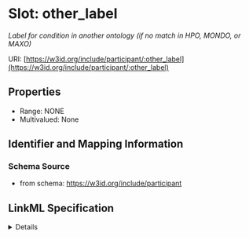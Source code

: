 # Slot: other_label
_Label for condition in another ontology (if no match in HPO, MONDO, or MAXO)_


URI: [https://w3id.org/include/participant/:other_label](https://w3id.org/include/participant/:other_label)



<!-- no inheritance hierarchy -->




## Properties

* Range: NONE
* Multivalued: None







## Identifier and Mapping Information







### Schema Source


* from schema: https://w3id.org/include/participant




## LinkML Specification

<details>
```yaml
name: other_label
definition_uri: include:other_label
description: Label for condition in another ontology (if no match in HPO, MONDO, or
  MAXO)
from_schema: https://w3id.org/include/participant
rank: 1000
alias: other_label
domain_of:
- Condition
- Condition

```
</details>